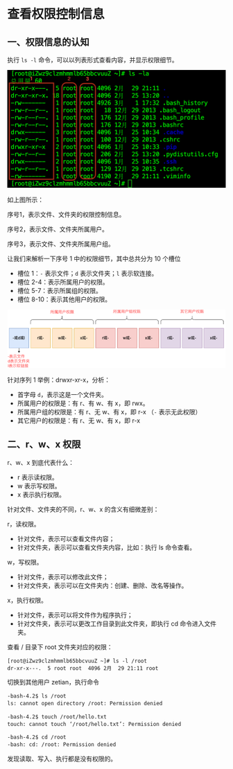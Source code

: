 # 查看权限控制信息

## 一、权限信息的认知

执行 `ls -l` 命令，可以以列表形式查看内容，并显示权限细节。

![权限信息的认知](NoteAssets/权限信息的认知.png)

如上图所示：

序号1，表示文件、文件夹的权限控制信息。

序号2，表示文件、文件夹所属用户。

序号3，表示文件、文件夹所属用户组。

让我们来解析一下序号 1 中的权限细节，其中总共分为 10 个槽位

- 槽位 1：`-` 表示文件；`d` 表示文件夹；`l` 表示软连接。
- 槽位 2-4：表示所属用户的权限。
- 槽位 5-7：表示所属组的权限。
- 槽位 8-10：表示其他用户的权限。

![权限认知10个槽位](NoteAssets/权限认知10个槽位.png)

针对序列 1 举例：drwxr-xr-x，分析：

- 首字母 `d`，表示这是一个文件夹。
- 所属用户的权限是：有 r、有 w、有 x，即 rwx。
- 所属用户组的权限是：有 r、无 w、有 x，即 r-x （`-` 表示无此权限）
- 其它用户的权限是：有 r、无 w、有 x，即 r-x

## 二、r、w、x 权限

r、w、x 到底代表什么：

- r 表示读权限。
- w 表示写权限。
- x 表示执行权限。

针对文件、文件夹的不同，r、w、x 的含义有细微差别：

r，读权限。

- 针对文件，表示可以查看文件内容；
- 针对文件夹，表示可以查看文件夹内容，比如：执行 ls 命令查看。

w，写权限。

- 针对文件，表示可以修改此文件；
- 针对文件夹，表示可以在文件夹内：创建、删除、改名等操作。

x，执行权限。

- 针对文件，表示可以将文件作为程序执行；
- 针对文件夹，表示可以更改工作目录到此文件夹，即执行 cd 命令进入文件夹。

查看 / 目录下 root 文件夹对应的权限：

```shell
[root@iZwz9clzmhmmlb65bbcvuuZ ~]# ls -l /root
dr-xr-x---.  5 root root  4096 2月  29 21:11 root
```

切换到其他用户 zetian，执行命令

```bash
-bash-4.2$ ls /root
ls: cannot open directory /root: Permission denied
```

```bash
-bash-4.2$ touch /root/hello.txt
touch: cannot touch ‘/root/hello.txt’: Permission denied
```

```bash
-bash-4.2$ cd /root
-bash: cd: /root: Permission denied
```

发现读取、写入、执行都是没有权限的。
